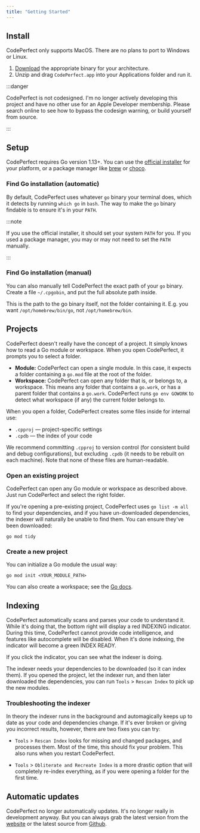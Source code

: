 ```yaml
---
title: "Getting Started"
---
```


## Install

CodePerfect only supports MacOS. There are no plans to port to Windows or Linux.

1. [Download](https://github.com/invrainbow/codeperfect/releases/latest) the
   appropriate binary for your architecture.
2. Unzip and drag `CodePerfect.app` into your Applications folder and run it.

:::danger

CodePerfect is not codesigned. I'm no longer actively developing this project
and have no other use for an Apple Developer membership. Please search online to
see how to bypass the codesign warning, or build yourself from source.

:::

## Setup

CodePerfect requires Go version 1.13+. You can use the
[official installer](https://go.dev/dl/) for your platform, or a package manager
like [brew](https://formulae.brew.sh/formula/go) or
[choco](https://community.chocolatey.org/packages/golang).

### Find Go installation (automatic)

By default, CodePerfect uses whatever `go` binary your terminal does, which it
detects by running `which go` in `bash`. The way to make the `go` binary
findable is to ensure it's in your `PATH`.

:::note

If you use the official installer, it should set your system `PATH` for you. If
you used a package manager, you may or may not need to set the `PATH` manually.

:::

### Find Go installation (manual)

You can also manually tell CodePerfect the exact path of your `go` binary.
Create a file `~/.cpgobin`, and put the full absolute path inside.

This is the path to the go binary itself, not the folder containing it. E.g. you
want `/opt/homebrew/bin/go`, not `/opt/homebrew/bin`.

## Projects

CodePerfect doesn't really have the concept of a project. It simply knows how to
read a Go module or workspace. When you open CodePerfect, it prompts you to
select a folder.

- **Module:** CodePerfect can open a single module. In this case, it expects a
  folder containing a `go.mod` file at the root of the folder.
- **Workspace:** CodePerfect can open any folder that is, or belongs to, a
  workspace. This means any folder that contains a `go.work`, or has a parent
  folder that contains a `go.work`. CodePerfect runs `go env GOWORK` to detect
  what workspace (if any) the current folder belongs to.

When you open a folder, CodePerfect creates some files inside for internal use:

- `.cpproj` &mdash; project-specific settings
- `.cpdb` &mdash; the index of your code

We recommend committing `.cpproj` to version control (for consistent build and
debug configurations), but excluding `.cpdb` (it needs to be rebuilt on each
machine). Note that none of these files are human-readable.

### Open an existing project

CodePerfect can open any Go module or workspace as described above. Just run
CodePerfect and select the right folder.

If you're opening a pre-existing project, CodePerfect uses `go list -m all` to
find your dependencies, and if you have un-downloaded dependencies, the indexer
will naturally be unable to find them. You can ensure they've been downloaded:

```
go mod tidy
```

### Create a new project

You can initialize a Go module the usual way:

```
go mod init <YOUR_MODULE_PATH>
```

You can also create a workspace; see the
[Go docs](https://go.dev/doc/tutorial/workspaces).

## Indexing

CodePerfect automatically scans and parses your code to understand it. While
it's doing that, the bottom right will display a red <span
class="indexing">INDEXING</span> indicator. During this time, CodePerfect cannot
provide code intelligence, and features like autocomplete will be disabled. When
it's done indexing, the indicator will become a green <span
class="index-ready">INDEX READY</span>.

If you click the indicator, you can see what the indexer is doing.

The indexer needs your dependencies to be downloaded (so it can index them). If
you opened the project, let the indexer run, and then later downloaded the
dependencies, you can run `Tools` &gt; `Rescan Index` to pick up the new
modules.

### Troubleshooting the indexer

In theory the indexer runs in the background and automagically keeps up to date
as your code and dependencies change. If it's ever broken or giving you
incorrect results, however, there are two fixes you can try:

- `Tools` &gt; `Rescan Index` looks for missing and changed packages, and
  processes them. Most of the time, this should fix your problem. This also runs
  when you restart CodePerfect.

- `Tools` &gt; `Obliterate and Recreate Index` is a more drastic option that
  will completely re-index everything, as if you were opening a folder for the
  first time.

## Automatic updates

CodePerfect no longer automatically updates. It's no longer really in
development anyway. But you can always grab the latest version from the
[website](https://codeperfect95.com) or the latest source from
[Github](https://github.com/invrainbow/codeperfect).
